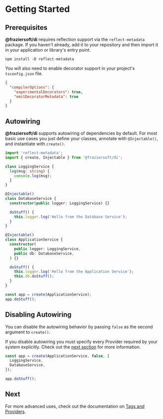 # Getting Started

## Prerequisites

**@fraziersoft/di** requires reflection support via the `reflect-metadata` package. If you
haven't already, add it to your repository and then import it in your application or library's
entry point.

```shell
npm install -D reflect-metadata
```

You will also need to enable decorator support in your project's `tsconfig.json` file.

```json
{
  "compilerOptions": {
    "experimentalDecorators": true,
    "emitDecoratorMetadata": true
  }
}
```

## Autowiring

**@fraziersoft/di** supports autowiring of dependencies by default. For most basic use cases
you just define your classes, annotate with `@Injectable()`, and instantiate with `create()`.

```ts
import 'reflect-metadata';
import { create, Injectable } from '@fraziersoft/di';

class LoggingService {
  log(msg: string) {
    console.log(msg);
  }
}

@Injectable()
class DatabaseService {
  constructor(public logger: LoggingService) {}

  doStuff() {
    this.logger.log('Hello from the Database Service');
  }
}

@Injectable()
class ApplicationService {
  constructor(
    public logger: LoggingService,
    public db: DatabaseService,
  ) {}

  doStuff() {
    this.logger.log('Hello from the Application Service');
    this.db.doStuff();
  }
}

const app = create(ApplicationService);
app.doStuff();
```

## Disabling Autowiring

You can disable the autowiring behavior by passing `false` as the second argument to `create()`.

If you disable autowiring you must specify every Provider required by your system explicitly. Check
out the [next section](/docs/tags-providers.md) for more information.

```ts
const app = create(ApplicationService, false, [
  LoggingService,
  DatabaseService,
]);

app.doStuff();
```

## Next

For more advanced uses, check out the documentation on [Tags and Providers](/docs/tags-providers.md).
